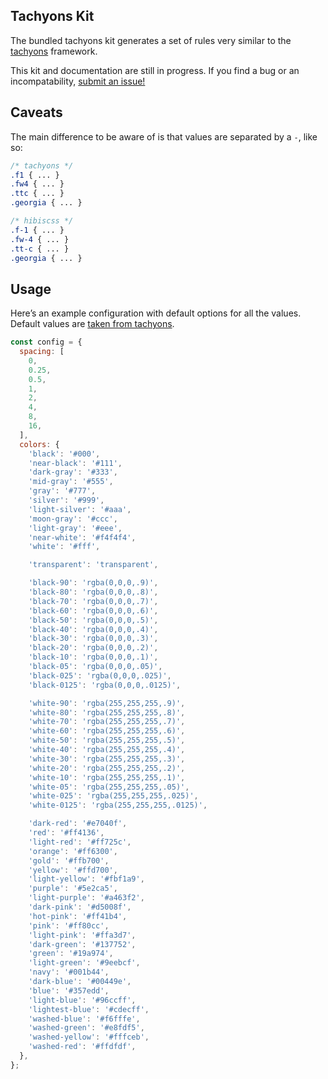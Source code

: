 ## Tachyons Kit

The bundled tachyons kit generates a set of rules very similar to the [tachyons](http://tachyons.io/docs/) framework.

This kit and documentation are still in progress. If you find a bug or an incompatability, [submit an issue!](https://github.com/rosszurowski/hibiscss/issues/new)

## Caveats

The main difference to be aware of is that values are separated by a `-`, like so:

```css
/* tachyons */
.f1 { ... }
.fw4 { ... }
.ttc { ... }
.georgia { ... }

/* hibiscss */
.f-1 { ... }
.fw-4 { ... }
.tt-c { ... }
.georgia { ... }
```

## Usage

Here’s an example configuration with default options for all the values. Default values are [taken from tachyons](http://tachyons.io/docs/themes/skins/).

```jsx
const config = {
  spacing: [
    0,
    0.25,
    0.5,
    1,
    2,
    4,
    8,
    16,
  ],
  colors: {
    'black': '#000',
    'near-black': '#111',
    'dark-gray': '#333',
    'mid-gray': '#555',
    'gray': '#777',
    'silver': '#999',
    'light-silver': '#aaa',
    'moon-gray': '#ccc',
    'light-gray': '#eee',
    'near-white': '#f4f4f4',
    'white': '#fff',

    'transparent': 'transparent',

    'black-90': 'rgba(0,0,0,.9)',
    'black-80': 'rgba(0,0,0,.8)',
    'black-70': 'rgba(0,0,0,.7)',
    'black-60': 'rgba(0,0,0,.6)',
    'black-50': 'rgba(0,0,0,.5)',
    'black-40': 'rgba(0,0,0,.4)',
    'black-30': 'rgba(0,0,0,.3)',
    'black-20': 'rgba(0,0,0,.2)',
    'black-10': 'rgba(0,0,0,.1)',
    'black-05': 'rgba(0,0,0,.05)',
    'black-025': 'rgba(0,0,0,.025)',
    'black-0125': 'rgba(0,0,0,.0125)',

    'white-90': 'rgba(255,255,255,.9)',
    'white-80': 'rgba(255,255,255,.8)',
    'white-70': 'rgba(255,255,255,.7)',
    'white-60': 'rgba(255,255,255,.6)',
    'white-50': 'rgba(255,255,255,.5)',
    'white-40': 'rgba(255,255,255,.4)',
    'white-30': 'rgba(255,255,255,.3)',
    'white-20': 'rgba(255,255,255,.2)',
    'white-10': 'rgba(255,255,255,.1)',
    'white-05': 'rgba(255,255,255,.05)',
    'white-025': 'rgba(255,255,255,.025)',
    'white-0125': 'rgba(255,255,255,.0125)',

    'dark-red': '#e7040f',
    'red': '#ff4136',
    'light-red': '#ff725c',
    'orange': '#ff6300',
    'gold': '#ffb700',
    'yellow': '#ffd700',
    'light-yellow': '#fbf1a9',
    'purple': '#5e2ca5',
    'light-purple': '#a463f2',
    'dark-pink': '#d5008f',
    'hot-pink': '#ff41b4',
    'pink': '#ff80cc',
    'light-pink': '#ffa3d7',
    'dark-green': '#137752',
    'green': '#19a974',
    'light-green': '#9eebcf',
    'navy': '#001b44',
    'dark-blue': '#00449e',
    'blue': '#357edd',
    'light-blue': '#96ccff',
    'lightest-blue': '#cdecff',
    'washed-blue': '#f6fffe',
    'washed-green': '#e8fdf5',
    'washed-yellow': '#fffceb',
    'washed-red': '#ffdfdf',
  },
};
```
